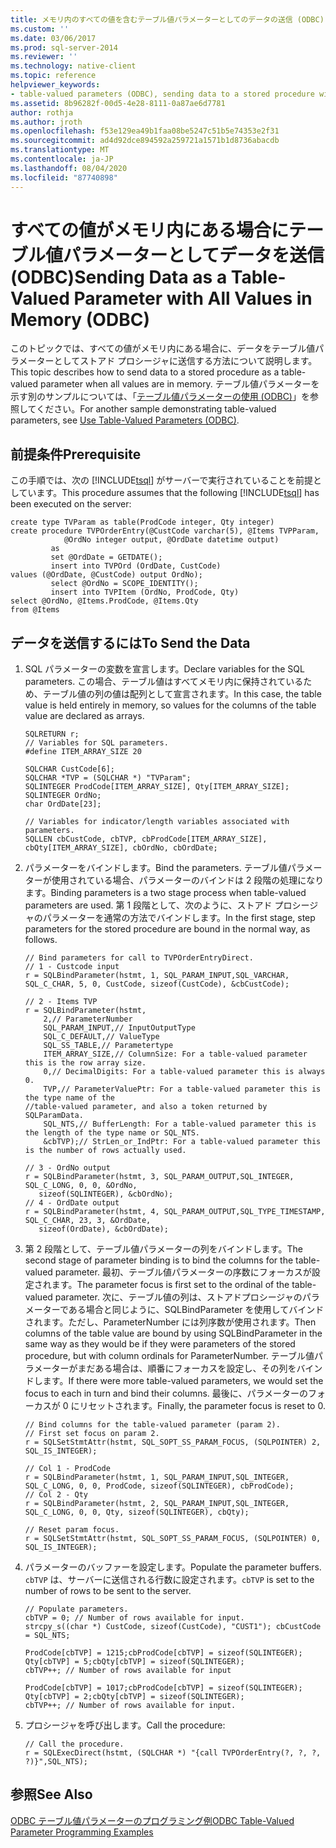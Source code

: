 ```yaml
---
title: メモリ内のすべての値を含むテーブル値パラメーターとしてのデータの送信 (ODBC) |Microsoft Docs
ms.custom: ''
ms.date: 03/06/2017
ms.prod: sql-server-2014
ms.reviewer: ''
ms.technology: native-client
ms.topic: reference
helpviewer_keywords:
- table-valued parameters (ODBC), sending data to a stored procedure with all values in memory
ms.assetid: 8b96282f-00d5-4e28-8111-0a87ae6d7781
author: rothja
ms.author: jroth
ms.openlocfilehash: f53e129ea49b1faa08be5247c51b5e74353e2f31
ms.sourcegitcommit: ad4d92dce894592a259721a1571b1d8736abacdb
ms.translationtype: MT
ms.contentlocale: ja-JP
ms.lasthandoff: 08/04/2020
ms.locfileid: "87740898"
---
```

# <a name="sending-data-as-a-table-valued-parameter-with-all-values-in-memory-odbc"></a><span data-ttu-id="c681c-102">すべての値がメモリ内にある場合にテーブル値パラメーターとしてデータを送信 (ODBC)</span><span class="sxs-lookup"><span data-stu-id="c681c-102">Sending Data as a Table-Valued Parameter with All Values in Memory (ODBC)</span></span>
  <span data-ttu-id="c681c-103">このトピックでは、すべての値がメモリ内にある場合に、データをテーブル値パラメーターとしてストアド プロシージャに送信する方法について説明します。</span><span class="sxs-lookup"><span data-stu-id="c681c-103">This topic describes how to send data to a stored procedure as a table-valued parameter when all values are in memory.</span></span> <span data-ttu-id="c681c-104">テーブル値パラメーターを示す別のサンプルについては、「[テーブル値パラメーターの使用 &#40;ODBC&#41;](table-valued-parameters-odbc.md)」を参照してください。</span><span class="sxs-lookup"><span data-stu-id="c681c-104">For another sample demonstrating table-valued parameters, see [Use Table-Valued Parameters &#40;ODBC&#41;](table-valued-parameters-odbc.md).</span></span>  
  
## <a name="prerequisite"></a><span data-ttu-id="c681c-105">前提条件</span><span class="sxs-lookup"><span data-stu-id="c681c-105">Prerequisite</span></span>  
 <span data-ttu-id="c681c-106">この手順では、次の [!INCLUDE[tsql](../../includes/tsql-md.md)] がサーバーで実行されていることを前提としています。</span><span class="sxs-lookup"><span data-stu-id="c681c-106">This procedure assumes that the following [!INCLUDE[tsql](../../includes/tsql-md.md)] has been executed on the server:</span></span>  
  
```  
create type TVParam as table(ProdCode integer, Qty integer)  
create procedure TVPOrderEntry(@CustCode varchar(5), @Items TVPParam,   
            @OrdNo integer output, @OrdDate datetime output)  
         as   
         set @OrdDate = GETDATE();  
         insert into TVPOrd (OrdDate, CustCode)   
values (@OrdDate, @CustCode) output OrdNo);   
         select @OrdNo = SCOPE_IDENTITY();   
         insert into TVPItem (OrdNo, ProdCode, Qty)  
select @OrdNo, @Items.ProdCode, @Items.Qty   
from @Items  
```  
  
## <a name="to-send-the-data"></a><span data-ttu-id="c681c-107">データを送信するには</span><span class="sxs-lookup"><span data-stu-id="c681c-107">To Send the Data</span></span>  
  
1.  <span data-ttu-id="c681c-108">SQL パラメーターの変数を宣言します。</span><span class="sxs-lookup"><span data-stu-id="c681c-108">Declare variables for the SQL parameters.</span></span> <span data-ttu-id="c681c-109">この場合、テーブル値はすべてメモリ内に保持されているため、テーブル値の列の値は配列として宣言されます。</span><span class="sxs-lookup"><span data-stu-id="c681c-109">In this case, the table value is held entirely in memory, so values for the columns of the table value are declared as arrays.</span></span>  
  
    ```  
    SQLRETURN r;  
    // Variables for SQL parameters.  
    #define ITEM_ARRAY_SIZE 20  
  
    SQLCHAR CustCode[6];  
    SQLCHAR *TVP = (SQLCHAR *) "TVParam";  
    SQLINTEGER ProdCode[ITEM_ARRAY_SIZE], Qty[ITEM_ARRAY_SIZE];  
    SQLINTEGER OrdNo;  
    char OrdDate[23];  
  
    // Variables for indicator/length variables associated with parameters.  
    SQLLEN cbCustCode, cbTVP, cbProdCode[ITEM_ARRAY_SIZE], cbQty[ITEM_ARRAY_SIZE], cbOrdNo, cbOrdDate;  
    ```  
  
2.  <span data-ttu-id="c681c-110">パラメーターをバインドします。</span><span class="sxs-lookup"><span data-stu-id="c681c-110">Bind the parameters.</span></span> <span data-ttu-id="c681c-111">テーブル値パラメーターが使用されている場合、パラメーターのバインドは 2 段階の処理になります。</span><span class="sxs-lookup"><span data-stu-id="c681c-111">Binding parameters is a two stage process when table-valued parameters are used.</span></span> <span data-ttu-id="c681c-112">第 1 段階として、次のように、ストアド プロシージャのパラメーターを通常の方法でバインドします。</span><span class="sxs-lookup"><span data-stu-id="c681c-112">In the first stage, step parameters for the stored procedure are bound in the normal way, as follows.</span></span>  
  
    ```  
    // Bind parameters for call to TVPOrderEntryDirect.  
    // 1 - Custcode input  
    r = SQLBindParameter(hstmt, 1, SQL_PARAM_INPUT,SQL_VARCHAR, SQL_C_CHAR, 5, 0, CustCode, sizeof(CustCode), &cbCustCode);  
  
    // 2 - Items TVP  
    r = SQLBindParameter(hstmt,   
        2,// ParameterNumber  
        SQL_PARAM_INPUT,// InputOutputType  
        SQL_C_DEFAULT,// ValueType   
        SQL_SS_TABLE,// Parametertype  
        ITEM_ARRAY_SIZE,// ColumnSize: For a table-valued parameter this is the row array size.  
        0,// DecimalDigits: For a table-valued parameter this is always 0.   
        TVP,// ParameterValuePtr: For a table-valued parameter this is the type name of the   
    //table-valued parameter, and also a token returned by SQLParamData.  
        SQL_NTS,// BufferLength: For a table-valued parameter this is the length of the type name or SQL_NTS.  
        &cbTVP);// StrLen_or_IndPtr: For a table-valued parameter this is the number of rows actually used.  
  
    // 3 - OrdNo output  
    r = SQLBindParameter(hstmt, 3, SQL_PARAM_OUTPUT,SQL_INTEGER, SQL_C_LONG, 0, 0, &OrdNo,  
       sizeof(SQLINTEGER), &cbOrdNo);  
    // 4 - OrdDate output  
    r = SQLBindParameter(hstmt, 4, SQL_PARAM_OUTPUT,SQL_TYPE_TIMESTAMP, SQL_C_CHAR, 23, 3, &OrdDate,   
       sizeof(OrdDate), &cbOrdDate);  
    ```  
  
3.  <span data-ttu-id="c681c-113">第 2 段階として、テーブル値パラメーターの列をバインドします。</span><span class="sxs-lookup"><span data-stu-id="c681c-113">The second stage of parameter binding is to bind the columns for the table-valued parameter.</span></span> <span data-ttu-id="c681c-114">最初、テーブル値パラメーターの序数にフォーカスが設定されます。</span><span class="sxs-lookup"><span data-stu-id="c681c-114">The parameter focus is first set to the ordinal of the table-valued parameter.</span></span> <span data-ttu-id="c681c-115">次に、テーブル値の列は、ストアドプロシージャのパラメーターである場合と同じように、SQLBindParameter を使用してバインドされます。ただし、ParameterNumber には列序数が使用されます。</span><span class="sxs-lookup"><span data-stu-id="c681c-115">Then columns of the table value are bound by using SQLBindParameter in the same way as they would be if they were parameters of the stored procedure, but with column ordinals for ParameterNumber.</span></span> <span data-ttu-id="c681c-116">テーブル値パラメーターがまだある場合は、順番にフォーカスを設定し、その列をバインドします。</span><span class="sxs-lookup"><span data-stu-id="c681c-116">If there were more table-valued parameters, we would set the focus to each in turn and bind their columns.</span></span> <span data-ttu-id="c681c-117">最後に、パラメーターのフォーカスが 0 にリセットされます。</span><span class="sxs-lookup"><span data-stu-id="c681c-117">Finally, the parameter focus is reset to 0.</span></span>  
  
    ```  
    // Bind columns for the table-valued parameter (param 2).  
    // First set focus on param 2.  
    r = SQLSetStmtAttr(hstmt, SQL_SOPT_SS_PARAM_FOCUS, (SQLPOINTER) 2, SQL_IS_INTEGER);  
  
    // Col 1 - ProdCode  
    r = SQLBindParameter(hstmt, 1, SQL_PARAM_INPUT,SQL_INTEGER, SQL_C_LONG, 0, 0, ProdCode, sizeof(SQLINTEGER), cbProdCode);  
    // Col 2 - Qty  
    r = SQLBindParameter(hstmt, 2, SQL_PARAM_INPUT,SQL_INTEGER, SQL_C_LONG, 0, 0, Qty, sizeof(SQLINTEGER), cbQty);  
  
    // Reset param focus.  
    r = SQLSetStmtAttr(hstmt, SQL_SOPT_SS_PARAM_FOCUS, (SQLPOINTER) 0, SQL_IS_INTEGER);  
    ```  
  
4.  <span data-ttu-id="c681c-118">パラメーターのバッファーを設定します。</span><span class="sxs-lookup"><span data-stu-id="c681c-118">Populate the parameter buffers.</span></span> <span data-ttu-id="c681c-119">`cbTVP` は、サーバーに送信される行数に設定されます。</span><span class="sxs-lookup"><span data-stu-id="c681c-119">`cbTVP` is set to the number of rows to be sent to the server.</span></span>  
  
    ```  
    // Populate parameters.  
    cbTVP = 0; // Number of rows available for input.  
    strcpy_s((char *) CustCode, sizeof(CustCode), "CUST1"); cbCustCode = SQL_NTS;  
  
    ProdCode[cbTVP] = 1215;cbProdCode[cbTVP] = sizeof(SQLINTEGER);   
    Qty[cbTVP] = 5;cbQty[cbTVP] = sizeof(SQLINTEGER);   
    cbTVP++; // Number of rows available for input  
  
    ProdCode[cbTVP] = 1017;cbProdCode[cbTVP] = sizeof(SQLINTEGER);   
    Qty[cbTVP] = 2;cbQty[cbTVP] = sizeof(SQLINTEGER);   
    cbTVP++; // Number of rows available for input.  
    ```  
  
5.  <span data-ttu-id="c681c-120">プロシージャを呼び出します。</span><span class="sxs-lookup"><span data-stu-id="c681c-120">Call the procedure:</span></span>  
  
    ```  
    // Call the procedure.  
    r = SQLExecDirect(hstmt, (SQLCHAR *) "{call TVPOrderEntry(?, ?, ?, ?)}",SQL_NTS);  
    ```  
  
## <a name="see-also"></a><span data-ttu-id="c681c-121">参照</span><span class="sxs-lookup"><span data-stu-id="c681c-121">See Also</span></span>  
 [<span data-ttu-id="c681c-122">ODBC テーブル値パラメーターのプログラミング例</span><span class="sxs-lookup"><span data-stu-id="c681c-122">ODBC Table-Valued Parameter Programming Examples</span></span>](../../database-engine/dev-guide/odbc-table-valued-parameter-programming-examples.md)  
  
  
